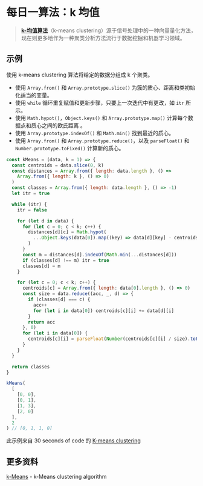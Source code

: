 # 每日一算法：k 均值

> [**k-均值算法**](https://zh.wikipedia.org/wiki/K-%E5%B9%B3%E5%9D%87%E7%AE%97%E6%B3%95)（k-means clustering）源于信号处理中的一种向量量化方法，现在则更多地作为一种聚类分析方法流行于数据挖掘和机器学习领域。

## 示例

使用 k-means clustering 算法将给定的数据分组成 k 个聚类。

- 使用 `Array.from()` 和 `Array.prototype.slice()` 为簇的质心、距离和类初始化适当的变量。
- 使用 `while` 循环重复赋值和更新步骤，只要上一次迭代中有更改，如 `itr` 所示。
- 使用 `Math.hypot()`，`Object.keys()` 和 `Array.prototype.map()` 计算每个数据点和质心之间的欧氏距离 。
- 使用 `Array.prototype.indexOf()` 和 `Math.min()` 找到最近的质心。
- 使用 `Array.from()` 和 `Array.prototype.reduce()`，以及 `parseFloat()` 和 `Number.prototype.toFixed()` 计算新的质心。

```js
const kMeans = (data, k = 1) => {
  const centroids = data.slice(0, k)
  const distances = Array.from({ length: data.length }, () =>
    Array.from({ length: k }, () => 0)
  )
  const classes = Array.from({ length: data.length }, () => -1)
  let itr = true

  while (itr) {
    itr = false

    for (let d in data) {
      for (let c = 0; c < k; c++) {
        distances[d][c] = Math.hypot(
          ...Object.keys(data[0]).map((key) => data[d][key] - centroids[c][key])
        )
      }
      const m = distances[d].indexOf(Math.min(...distances[d]))
      if (classes[d] !== m) itr = true
      classes[d] = m
    }

    for (let c = 0; c < k; c++) {
      centroids[c] = Array.from({ length: data[0].length }, () => 0)
      const size = data.reduce((acc, _, d) => {
        if (classes[d] === c) {
          acc++
          for (let i in data[0]) centroids[c][i] += data[d][i]
        }
        return acc
      }, 0)
      for (let i in data[0]) {
        centroids[c][i] = parseFloat(Number(centroids[c][i] / size).toFixed(2))
      }
    }
  }

  return classes
}

kMeans(
  [
    [0, 0],
    [0, 1],
    [1, 3],
    [2, 0]
  ],
  2
) // [0, 1, 1, 0]
```

此示例来自 30 seconds of code 的 [K-means clustering](https://www.30secondsofcode.org/js/s/k-means)

## 更多资料

[k-Means](https://github.com/trekhleb/javascript-algorithms/blob/master/src/algorithms/ml/k-means) - k-Means clustering algorithm
